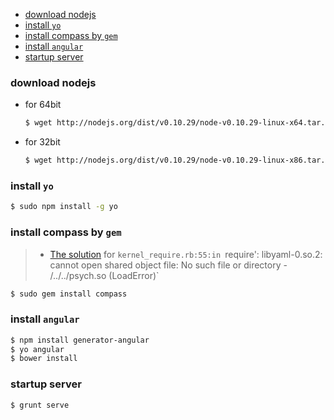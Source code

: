 <!-- START doctoc generated TOC please keep comment here to allow auto update -->
<!-- DON'T EDIT THIS SECTION, INSTEAD RE-RUN doctoc TO UPDATE -->

- [download nodejs](#download-nodejs)
- [install `yo`](#install-yo)
- [install compass by `gem`](#install-compass-by-gem)
- [install `angular`](#install-angular)
- [startup server](#startup-server)

<!-- END doctoc generated TOC please keep comment here to allow auto update -->

### download nodejs
- for 64bit
  ```bash
  $ wget http://nodejs.org/dist/v0.10.29/node-v0.10.29-linux-x64.tar.gz
  ```

- for 32bit
  ```bash
  $ wget http://nodejs.org/dist/v0.10.29/node-v0.10.29-linux-x86.tar.gz
  ```

### install `yo`
```bash
$ sudo npm install -g yo
```

### install compass by `gem`

> - [The solution](https://github.com/Marslo/MyBlog/blob/master/Programming/Ruby/RubyInstallationQ&A.md#libyaml-0so2--psychso) for `kernel_require.rb:55:in `require': libyaml-0.so.2: cannot open shared object file: No such file or directory - /../../psych.so (LoadError)`

```bash
$ sudo gem install compass
```

### install `angular`
```bash
$ npm install generator-angular
$ yo angular
$ bower install
```

### startup server
```bash
$ grunt serve
```
